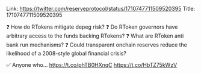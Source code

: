 Link:  https://twitter.com/reserveprotocol/status/1710747711509520395
Title: 1710747711509520395

❓ How do RTokens mitigate depeg risk? 
❓ Do RToken governors have arbitrary access to the funds backing RTokens? 
❓ What are RToken anti bank run mechanisms? 
❓ Could transparent onchain reserves reduce the likelihood of a 2008-style global financial crisis?

✅ Anyone who… https://t.co/phTB0HXnqC https://t.co/HbTZ75kWzV